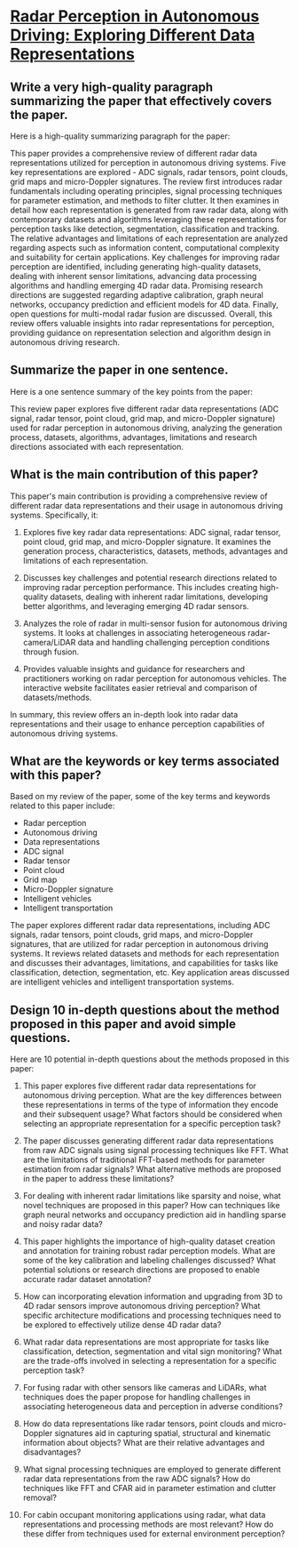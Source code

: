 # [Radar Perception in Autonomous Driving: Exploring Different Data   Representations](https://arxiv.org/abs/2312.04861)

## Write a very high-quality paragraph summarizing the paper that effectively covers the paper.

 Here is a high-quality summarizing paragraph for the paper:

This paper provides a comprehensive review of different radar data representations utilized for perception in autonomous driving systems. Five key representations are explored - ADC signals, radar tensors, point clouds, grid maps and micro-Doppler signatures. The review first introduces radar fundamentals including operating principles, signal processing techniques for parameter estimation, and methods to filter clutter. It then examines in detail how each representation is generated from raw radar data, along with contemporary datasets and algorithms leveraging these representations for perception tasks like detection, segmentation, classification and tracking. The relative advantages and limitations of each representation are analyzed regarding aspects such as information content, computational complexity and suitability for certain applications. Key challenges for improving radar perception are identified, including generating high-quality datasets, dealing with inherent sensor limitations, advancing data processing algorithms and handling emerging 4D radar data. Promising research directions are suggested regarding adaptive calibration, graph neural networks, occupancy prediction and efficient models for 4D data. Finally, open questions for multi-modal radar fusion are discussed. Overall, this review offers valuable insights into radar representations for perception, providing guidance on representation selection and algorithm design in autonomous driving research.


## Summarize the paper in one sentence.

 Here is a one sentence summary of the key points from the paper:

This review paper explores five different radar data representations (ADC signal, radar tensor, point cloud, grid map, and micro-Doppler signature) used for radar perception in autonomous driving, analyzing the generation process, datasets, algorithms, advantages, limitations and research directions associated with each representation.


## What is the main contribution of this paper?

 This paper's main contribution is providing a comprehensive review of different radar data representations and their usage in autonomous driving systems. Specifically, it:

1) Explores five key radar data representations: ADC signal, radar tensor, point cloud, grid map, and micro-Doppler signature. It examines the generation process, characteristics, datasets, methods, advantages and limitations of each representation.

2) Discusses key challenges and potential research directions related to improving radar perception performance. This includes creating high-quality datasets, dealing with inherent radar limitations, developing better algorithms, and leveraging emerging 4D radar sensors. 

3) Analyzes the role of radar in multi-sensor fusion for autonomous driving systems. It looks at challenges in associating heterogeneous radar-camera/LiDAR data and handling challenging perception conditions through fusion.

4) Provides valuable insights and guidance for researchers and practitioners working on radar perception for autonomous vehicles. The interactive website facilitates easier retrieval and comparison of datasets/methods.

In summary, this review offers an in-depth look into radar data representations and their usage to enhance perception capabilities of autonomous driving systems.


## What are the keywords or key terms associated with this paper?

 Based on my review of the paper, some of the key terms and keywords related to this paper include:

- Radar perception
- Autonomous driving 
- Data representations
- ADC signal
- Radar tensor  
- Point cloud
- Grid map
- Micro-Doppler signature
- Intelligent vehicles
- Intelligent transportation

The paper explores different radar data representations, including ADC signals, radar tensors, point clouds, grid maps, and micro-Doppler signatures, that are utilized for radar perception in autonomous driving systems. It reviews related datasets and methods for each representation and discusses their advantages, limitations, and capabilities for tasks like classification, detection, segmentation, etc. Key application areas discussed are intelligent vehicles and intelligent transportation systems.


## Design 10 in-depth questions about the method proposed in this paper and avoid simple questions.

 Here are 10 potential in-depth questions about the methods proposed in this paper:

1. This paper explores five different radar data representations for autonomous driving perception. What are the key differences between these representations in terms of the type of information they encode and their subsequent usage? What factors should be considered when selecting an appropriate representation for a specific perception task? 

2. The paper discusses generating different radar data representations from raw ADC signals using signal processing techniques like FFT. What are the limitations of traditional FFT-based methods for parameter estimation from radar signals? What alternative methods are proposed in the paper to address these limitations?

3. For dealing with inherent radar limitations like sparsity and noise, what novel techniques are proposed in this paper? How can techniques like graph neural networks and occupancy prediction aid in handling sparse and noisy radar data?

4. This paper highlights the importance of high-quality dataset creation and annotation for training robust radar perception models. What are some of the key calibration and labeling challenges discussed? What potential solutions or research directions are proposed to enable accurate radar dataset annotation?  

5. How can incorporating elevation information and upgrading from 3D to 4D radar sensors improve autonomous driving perception? What specific architecture modifications and processing techniques need to be explored to effectively utilize dense 4D radar data?

6. What radar data representations are most appropriate for tasks like classification, detection, segmentation and vital sign monitoring? What are the trade-offs involved in selecting a representation for a specific perception task?

7. For fusing radar with other sensors like cameras and LiDARs, what techniques does the paper propose for handling challenges in associating heterogeneous data and perception in adverse conditions? 

8. How do data representations like radar tensors, point clouds and micro-Doppler signatures aid in capturing spatial, structural and kinematic information about objects? What are their relative advantages and disadvantages?

9. What signal processing techniques are employed to generate different radar data representations from the raw ADC signals? How do techniques like FFT and CFAR aid in parameter estimation and clutter removal?

10. For cabin occupant monitoring applications using radar, what data representations and processing methods are most relevant? How do these differ from techniques used for external environment perception?
